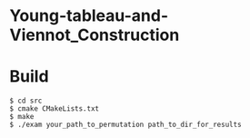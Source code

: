 # Young-tableau-and-Viennot_Construction

# Build
```
$ cd src
$ cmake CMakeLists.txt
$ make
$ ./exam your_path_to_permutation path_to_dir_for_results
```

